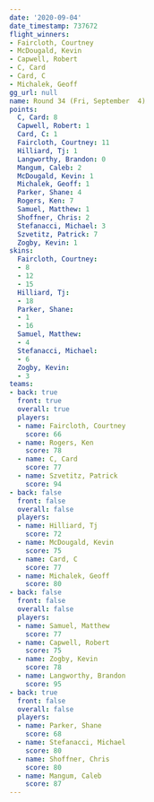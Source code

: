 ```yaml
---
date: '2020-09-04'
date_timestamp: 737672
flight_winners:
- Faircloth, Courtney
- McDougald, Kevin
- Capwell, Robert
- C, Card
- Card, C
- Michalek, Geoff
gg_url: null
name: Round 34 (Fri, September  4)
points:
  C, Card: 8
  Capwell, Robert: 1
  Card, C: 1
  Faircloth, Courtney: 11
  Hilliard, Tj: 1
  Langworthy, Brandon: 0
  Mangum, Caleb: 2
  McDougald, Kevin: 1
  Michalek, Geoff: 1
  Parker, Shane: 4
  Rogers, Ken: 7
  Samuel, Matthew: 1
  Shoffner, Chris: 2
  Stefanacci, Michael: 3
  Szvetitz, Patrick: 7
  Zogby, Kevin: 1
skins:
  Faircloth, Courtney:
  - 8
  - 12
  - 15
  Hilliard, Tj:
  - 18
  Parker, Shane:
  - 1
  - 16
  Samuel, Matthew:
  - 4
  Stefanacci, Michael:
  - 6
  Zogby, Kevin:
  - 3
teams:
- back: true
  front: true
  overall: true
  players:
  - name: Faircloth, Courtney
    score: 66
  - name: Rogers, Ken
    score: 78
  - name: C, Card
    score: 77
  - name: Szvetitz, Patrick
    score: 94
- back: false
  front: false
  overall: false
  players:
  - name: Hilliard, Tj
    score: 72
  - name: McDougald, Kevin
    score: 75
  - name: Card, C
    score: 77
  - name: Michalek, Geoff
    score: 80
- back: false
  front: false
  overall: false
  players:
  - name: Samuel, Matthew
    score: 77
  - name: Capwell, Robert
    score: 75
  - name: Zogby, Kevin
    score: 78
  - name: Langworthy, Brandon
    score: 95
- back: true
  front: false
  overall: false
  players:
  - name: Parker, Shane
    score: 68
  - name: Stefanacci, Michael
    score: 80
  - name: Shoffner, Chris
    score: 80
  - name: Mangum, Caleb
    score: 87
---
```

